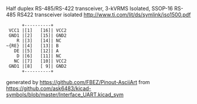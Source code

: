 Half duplex RS-485/RS-422 transceiver, 3-kVRMS Isolated, SSOP-16
RS-485 RS422 transceiver isolated
http://www.ti.com/lit/ds/symlink/iso1500.pdf


	      +----------+
	 VCC1 |[1]   [16]| VCC2
	 GND1 |[2]   [15]| GND2
	    R |[3]   [14]| NC
	~{RE} |[4]   [13]| B
	   DE |[5]   [12]| A
	    D |[6]   [11]| NC
	   NC |[7]   [10]| VCC2
	 GND1 |[8]   [ 9]| GND2
	      +----------+


generated by https://github.com/FBEZ/Pinout-AsciiArt from https://github.com/ask6483/kicad-symbols/blob/master/Interface_UART.kicad_sym